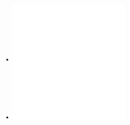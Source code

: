 - ![广州-唯品会-Java大数据开发工程师.pdf](../assets/广州-唯品会-Java大数据开发工程师_1650621173957_0.pdf)
- ![北京-百度-Java中级.pdf](../assets/北京-百度-Java中级_1650621193617_0.pdf)